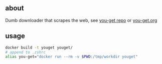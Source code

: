 ## about

Dumb downloader that scrapes the web, see [you-get repo](https://github.com/soimort/you-get) or [you-get.org](https://you-get.org/)

## usage

```bash
docker build -t youget youget/
# append to .zshrc
alias you-get="docker run --rm -v $PWD:/tmp/workdir youget"
```
